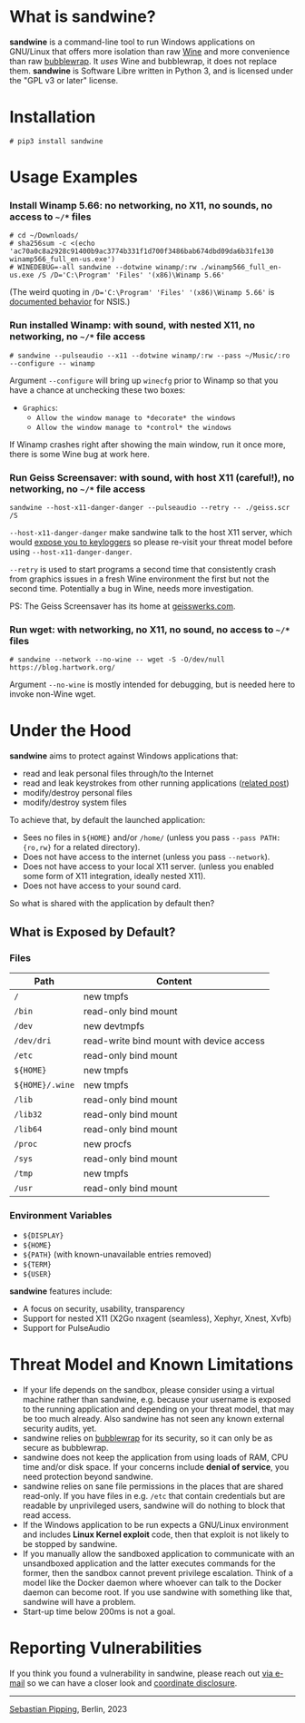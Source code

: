 # What is sandwine?

**sandwine** is a command-line tool to run Windows applications on GNU/Linux
that offers more isolation than raw [Wine](https://www.winehq.org/)
and more convenience than raw [bubblewrap](https://github.com/containers/bubblewrap).
It *uses* Wine and bubblewrap, it does not replace them.
**sandwine** is Software Libre written in Python 3, and
is licensed under the "GPL v3 or later" license.


# Installation

```console
# pip3 install sandwine
```


# Usage Examples


### Install Winamp 5.66: no networking, no X11, no sounds, no access to `~/*` files

```
# cd ~/Downloads/
# sha256sum -c <(echo 'ac70a0c8a2928c91400b9ac3774b331f1d700f3486bab674dbd09da6b31fe130  winamp566_full_en-us.exe')
# WINEDEBUG=-all sandwine --dotwine winamp/:rw ./winamp566_full_en-us.exe /S /D='C:\Program' 'Files' '(x86)\Winamp 5.66'
```

(The weird quoting in `/D='C:\Program' 'Files' '(x86)\Winamp 5.66'`
is [documented behavior](https://nsis.sourceforge.io/Which_command_line_parameters_can_be_used_to_configure_installers%3F)
for NSIS.)


### Run installed Winamp: with sound, with nested X11, no networking, no `~/*` file access

```console
# sandwine --pulseaudio --x11 --dotwine winamp/:rw --pass ~/Music/:ro --configure -- winamp
```

Argument `--configure` will bring up `winecfg` prior to Winamp so that you have a chance at
unchecking these two boxes:

- `Graphics`:
    - `Allow the window manage to *decorate* the windows`
    - `Allow the window manage to *control* the windows`

If Winamp crashes right after showing the main window, run it once more,
there is some Wine bug at work here.


### Run Geiss Screensaver: with sound, with host X11 (careful!), no networking, no `~/*` file access

```console
sandwine --host-x11-danger-danger --pulseaudio --retry -- ./geiss.scr /S
```

`--host-x11-danger-danger` make sandwine talk to the host X11 server, which would
[expose you to keyloggers](https://blog.invisiblethings.org/2011/04/23/linux-security-circus-on-gui-isolation.html)
so please re-visit your threat model before using `--host-x11-danger-danger`.

`--retry` is used to start programs a second time that consistently
crash from graphics issues in a fresh Wine environment
the first but not the second time.
Potentially a bug in Wine, needs more investigation.

PS: The Geiss Screensaver has its home at [geisswerks.com](https://www.geisswerks.com/geiss/).


### Run wget: with networking, no X11, no sound, no access to `~/*` files

```console
# sandwine --network --no-wine -- wget -S -O/dev/null https://blog.hartwork.org/
```

Argument `--no-wine` is mostly intended for debugging,
but is needed here to invoke non-Wine wget.


# Under the Hood

**sandwine** aims to protect against Windows applications that:

- read and leak personal files through/to the Internet
- read and leak keystrokes from other running applications
  ([related post](https://blog.invisiblethings.org/2011/04/23/linux-security-circus-on-gui-isolation.html))
- modify/destroy personal files
- modify/destroy system files

To achieve that, by default the launched application:

- Sees no files in ``${HOME}`` and/or `/home/` (unless you pass `--pass PATH:{ro,rw}` for a related directory).
- Does not have access to the internet (unless you pass ``--network``).
- Does not have access to your local X11 server.
  (unless you enabled some form of X11 integration, ideally nested X11).
- Does not have access to your sound card.

So what is shared with the application by default then?


## What is Exposed by Default?


### Files

| Path | Content |
| ---- | ------- |
| `/` | new tmpfs |
| `/bin` | read-only bind mount |
| `/dev` | new devtmpfs |
| `/dev/dri` | read-write bind mount with device access |
| `/etc` | read-only bind mount |
| `${HOME}` | new tmpfs |
| `${HOME}/.wine` | new tmpfs |
| `/lib` | read-only bind mount |
| `/lib32` | read-only bind mount |
| `/lib64` | read-only bind mount |
| `/proc` | new procfs |
| `/sys` | read-only bind mount |
| `/tmp` | new tmpfs |
| `/usr` | read-only bind mount |


### Environment Variables

- `${DISPLAY}`
- `${HOME}`
- `${PATH}` (with known-unavailable entries removed)
- `${TERM}`
- `${USER}`


**sandwine** features include:

- A focus on security, usability, transparency
- Support for nested X11 (X2Go nxagent (seamless), Xephyr, Xnest, Xvfb)
- Support for PulseAudio


# Threat Model and Known Limitations

- If your life depends on the sandbox, please consider using
  a virtual machine rather than sandwine, e.g. because your username
  is exposed to the running application and depending on your threat model,
  that may be too much already.
  Also sandwine has not seen any known external security audits, yet.
- sandwine relies on [bubblewrap](https://github.com/containers/bubblewrap)
  for its security, so it can only be as secure as bubblewrap.
- sandwine does not keep the application from using loads of RAM, CPU time and/or disk space.
  If your concerns include **denial of service**, you need protection beyond sandwine.
- sandwine relies on sane file permissions in the places that are shared read-only.
  If you have files in e.g. `/etc` that contain credentials but are readable by
  unprivileged users, sandwine will do nothing to block that read access.
- If the Windows application to be run expects a GNU/Linux environment and includes
  **Linux Kernel exploit** code, then that exploit is not likely to be stopped by sandwine.
- If you manually allow the sandboxed application to communicate with an unsandboxed application
  and the latter executes commands for the former, then the sandbox cannot prevent privilege
  escalation.  Think of a model like the Docker daemon where whoever can talk to the Docker
  daemon can become root. If you use sandwine with something like that, sandwine will have a problem.
- Start-up time below 200ms is not a goal.


# Reporting Vulnerabilities

If you think you found a vulnerability in sandwine,
please reach out [via e-mail](https://github.com/hartwork)
so we can have a closer look
and [coordinate disclosure](https://en.wikipedia.org/wiki/Coordinated_vulnerability_disclosure).

---
[Sebastian Pipping](https://github.com/hartwork), Berlin, 2023
